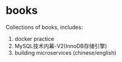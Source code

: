 # books
Collections of books, includes:

1. docker practice
2. MySQL技术内幕-V2(InnoDB存储引擎)
3. building microservices (chinese/english)

